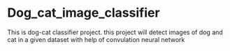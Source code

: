 # Dog_cat_image_classifier
This is dog-cat classifier project. this project will detect images of dog and cat in a given dataset with help of convulation neural network
